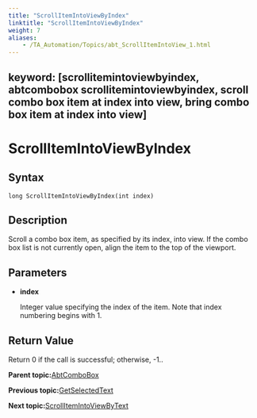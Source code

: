 ```yaml
--- 
title: "ScrollItemIntoViewByIndex"
linktitle: "ScrollItemIntoViewByIndex"
weight: 7
aliases: 
    - /TA_Automation/Topics/abt_ScrollItemIntoView_1.html
---
```

keyword: [scrollitemintoviewbyindex, abtcombobox scrollitemintoviewbyindex, scroll combo box item at index into view, bring combo box item at index into view]
---

# ScrollItemIntoViewByIndex

## Syntax

`long ScrollItemIntoViewByIndex(int index)`

## Description

Scroll a combo box item, as specified by its index, into view. If the combo box list is not currently open, align the item to the top of the viewport.

## Parameters

-   **index**

    Integer value specifying the index of the item. Note that index numbering begins with 1.


## Return Value

Return 0 if the call is successful; otherwise, -1..

**Parent topic:**[AbtComboBox](/TA_Automation/Topics/abt_AbtComboBox.html)

**Previous topic:**[GetSelectedText](/TA_Automation/Topics/abt_GetSelectedText.html)

**Next topic:**[ScrollItemIntoViewByText](/TA_Automation/Topics/abt_ScrollItemIntoView_2.html)

